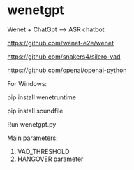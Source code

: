 # wenetgpt
Wenet + ChatGpt --> ASR chatbot

https://github.com/wenet-e2e/wenet

https://github.com/snakers4/silero-vad

https://github.com/openai/openai-python

For Windows: 

pip install wenetruntime

pip install soundfile 

Run wenetgpt.py

Main parameters:
1. VAD_THRESHOLD
2. HANGOVER parameter

